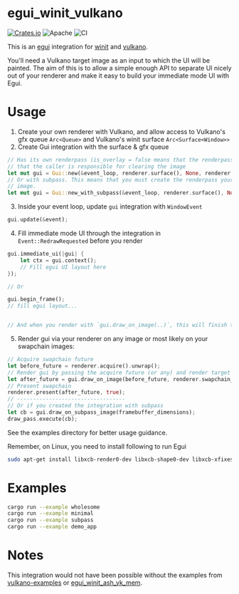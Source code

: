 # egui_winit_vulkano

[![Crates.io](https://img.shields.io/crates/v/egui_winit_vulkano.svg)](https://crates.io/crates/egui_winit_vulkano)
![Apache](https://img.shields.io/badge/license-Apache-blue.svg)
![CI](https://github.com/hakolao/egui_winit_vulkano/workflows/CI/badge.svg)

This is an [egui](https://github.com/emilk/egui) integration for
[winit](https://github.com/rust-windowing/winit) and [vulkano](https://github.com/vulkano-rs/vulkano).

You'll need a Vulkano target image as an input to which the UI will be painted.
The aim of this is to allow a simple enough API to separate UI nicely out of your renderer and make it easy to build your immediate mode UI with Egui.

# Usage
1. Create your own renderer with Vulkano, and allow access to Vulkano's gfx queue `Arc<Queue>` and Vulkano's winit surface `Arc<Surface<Window>>`
2. Create Gui integration with the surface & gfx queue

```rust
// Has its own renderpass (is_overlay = false means that the renderpass will clear the image, true means
// that the caller is responsible for clearing the image
let mut gui = Gui::new(&event_loop, renderer.surface(), None, renderer.queue(), false);
// Or with subpass. This means that you must create the renderpass yourself. Egui subpass will then draw on your
// image.
let mut gui = Gui::new_with_subpass(&event_loop, renderer.surface(), None, renderer.queue(), subpass);
```

3. Inside your event loop, update `gui` integration with `WindowEvent`

```rust
gui.update(&event);
```

4. Fill immediate mode UI through the integration in `Event::RedrawRequested` before you render
```rust
gui.immediate_ui(|gui| {
    let ctx = gui.context();
    // Fill egui UI layout here
});

// Or

gui.begin_frame();
// fill egui layout...


// And when you render with `gui.draw_on_image(..)`, this will finish the egui frame
```
5. Render gui via your renderer on any image or most likely on your swapchain images:
```rust
// Acquire swapchain future
let before_future = renderer.acquire().unwrap();
// Render gui by passing the acquire future (or any) and render target image (swapchain image view)
let after_future = gui.draw_on_image(before_future, renderer.swapchain_image_view());
// Present swapchain
renderer.present(after_future, true);
// ----------------------------------
// Or if you created the integration with subpass
let cb = gui.draw_on_subpass_image(framebuffer_dimensions);
draw_pass.execute(cb);
```
See the examples directory for better usage guidance.

Remember, on Linux, you need to install following to run Egui
```bash
sudo apt-get install libxcb-render0-dev libxcb-shape0-dev libxcb-xfixes0-dev
```

# Examples

```sh
cargo run --example wholesome
cargo run --example minimal
cargo run --example subpass
cargo run --example demo_app
```

# Notes
This integration would not have been possible without the examples from [vulkano-examples](https://github.com/vulkano-rs/vulkano/tree/master/examples/src/bin)
or [egui_winit_ash_vk_mem](https://github.com/MatchaChoco010/egui_winit_ash_vk_mem).
